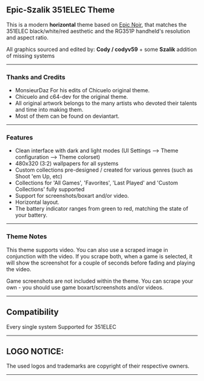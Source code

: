 ## Epic-Szalik 351ELEC Theme

This is a modern **horizontal** theme based on [Epic Noir](https://github.com/c64-dev/es-theme-epicnoir), that matches the 351ELEC black/white/red aesthetic and the RG351P handheld's resolution and aspect ratio.

All graphics sourced and edited  by: **Cody / codyv59**   + some **Szalik** addition of missing systems

---

### Thanks and Credits
* MonsieurDaz For his edits of Chicuelo original theme.
* Chicuelo and c64-dev for the original theme.
* All original artwork belongs to the many artists who devoted their talents and time into making them. 
* Most of them can be found on deviantart.

---

### Features

* Clean interface with dark and light modes (UI Settings --> Theme configuration --> Theme colorset)
* 480x320 (3:2) wallpapers for all systems
* Custom collections pre-designed / created for various genres (such as Shoot 'em Up, etc)
* Collections for 'All Games', 'Favorites', 'Last Played' and 'Custom Collections' fully supported
* Support for screenshots/boxart and/or video.
* Horizontal layout.
* The battery indicator ranges from green to red, matching the state of your battery.

---
### Theme Notes

This theme supports video. You can also use a scraped image in conjunction with the video. If you scrape both, when a game is selected, it will show the screenshot for a couple of seconds before fading and playing the video.

Game screenshots are not included within the theme. You can scrape your own - you should use game boxart/screenshots and/or videos.

---

## Compatibility

Every single system Supported for 351ELEC

---

## LOGO NOTICE:

The used logos and trademarks are copyright of their respective owners.

---
